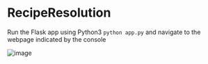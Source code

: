 # RecipeResolution

Run the Flask app using Python3 ```python app.py``` and navigate to the webpage indicated by the console

![image](https://github.com/nguyev22/CS340_Project/assets/67074497/1891d04d-6acd-413b-9178-57d14f0f64a8)
